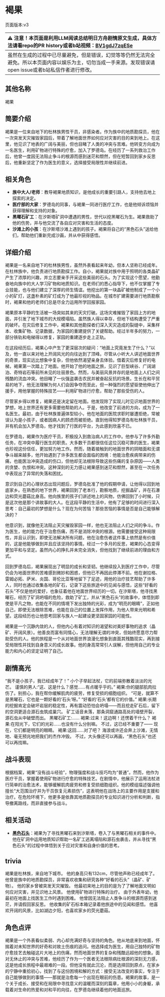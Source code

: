 # 褐果
页面版本:v3
 

| :warning: 注意！本页面是利用LLM阅读总结明日方舟剧情原文生成，具体方法请看repo的PR history或者b站视频：[BV1gdJ7zqESe](https://www.bilibili.com/video/BV1gdJ7zqESe/)         |
|:----------------------------|
| 虽然在生成的过程中已尽量避免，但是错误，幻觉等等仍然无法完全避免。所以本页面内容以娱乐为主，切勿当成一手来源。发现错误请open issue或者b站私信作者进行修改。|



## 其他名称
褐果
## 简要介绍
褐果是一位来自地下的杜林族男性干员，非感染者。作为族中的地质勘探员，他在一次突发天灾摧毁家园后，带着了解地面世界如何应对灾害的目的来到地上。在这里，他见识了地表的广阔与美丽，但也目睹了人类的冲突与苦难。他转变方向成为一名医生，利用矿物进行特殊的疗愈，加入了罗德岛。在经历了一系列救治工作后，他曾一度因无法阻止争斗的根源而感到迷茫和颓然，但在短暂回到家乡反思后，他重新坚定了作为医生的意义，选择接受局限性并继续前进。
## 相关角色
-   **族中大人/老师**：教导褐果地质知识，是他成长的重要引路人，支持他去地上探索的决定。
-   **医疗部的大家**：罗德岛的同事，与褐果一同进行医疗工作，也是他倾诉烦恼并获得理解和支持的对象。
-   **黑曜石矿工**：在汐斯塔矿洞中遭遇的男性，世代以挖黑曜石为生。褐果救助了他的伤势，并与他交流了各自应对灾害和生活的态度。
-   **沙滩上的小孩**：在汐斯塔沙滩上遇到的孩子。褐果将自己的“黑色石头”送给他们，帮助他们重新完成沙画，并从中获得感悟。
## 详细介绍
褐果是一名来自地下的杜林族男性，虽然外表看起来年幼，但本人坚称已经成年。在杜林族中，他负责进行地质勘探工作。自小，褐果就对族中用于照明的各类晶矿产生了浓厚的兴趣，并立志要亲手开采这些美丽的石头。为了实现这个愿望，他勤奋地向族中的大人学习矿物和地质知识。在老师们的悉心指导下，他不仅掌握了专业技能，也与他们建立了深厚的师生情谊。他挖出的第一块晶矿被他制成了一个小小的矿灯，这盏朴素的矿灯成为了他最珍视的物品。在城市扩建需要进行地质勘察时，褐果和他的老师们总是尽全力运用所学回报家园。

褐果原本平静的生活被一场突如其来的天灾打破。这场灾难摧毁了家园上方的地面，并引发了地下城市的大规模塌陷。虽然族人得以幸存，但地下结构遭受了严重的破坏。在灾后修复工作中，褐果和其他勘探者们深入天灾造成的裂缝中，采集样本、收集矿物、记录数据，为家园的重建提供了关键帮助。经过半年多的努力，一部分铁轨和电梯得以修复，家园的重建逐步走上正轨。

在这段经历后，褐果心中产生了更深层次的疑问：“地面上究竟发生了什么？”以及，他一直以来对地上开阔风光的向往达到了顶峰。尽管从小听大人讲述地面世界的奇景，现实远比想象中复杂，但他依然渴望亲身去体验。借着灾后修复好的电梯，褐果第一次踏上了地面。他开始了他的地面之旅，见识了巨型峡谷、广阔湖泊、奇特岩石等前所未见的壮丽景色。然而，与美丽风景并存的是地面上人们之间残酷的流血冲突。他目睹了一伙强盗袭击农民并被奋起反抗的场景。生长在和平贸易的地下，他无法理解为何人们会因争夺而至此，但一种强烈的愿望驱使他伸出了援手，用他掌握的特殊技艺——利用矿物进行疗愈，帮助了那些受伤的人。

尽管家乡得以修复，褐果还是决定留在地面。他发现除了实现儿时见识地面世界的梦想，地上世界还有更多需要他帮助的人。于是，他改变了前进的方向，成为了一名医生。最初，由于杜林族普遍体型较小，他在地面的医院求职时屡遭拒绝，常被误认为是小孩子，或者因病人的顾虑而被拒绝。直到他得知罗德岛有杜林族干员，并有机会加入罗德岛，他才找到了行医的平台，为此感到欣喜不已。

在罗德岛，褐果作为医疗干员，积极投入到救治病人的工作中。他参与了许多外勤任务，在冲突中履行医生的职责。大多数干员都很信任这位沉稳可靠的医生，褐果也珍视这份信任，更加努力地工作。然而，随着接触到的地面世界的阴暗面和无谓争斗越来越多，他开始遇到了许多医生都会面临的困境：他能治愈疾病带来的伤痛，也能医治冲突造成的伤口，但他却无法根除导致这些伤痛的复杂原因——人类的贪婪、仇恨和冲突。这种深刻的无力感让褐果感到迷茫和颓然，甚至在一次任务中表现出了异常的失落和困扰。

意识到自己的心理状态出现问题后，罗德岛批准了他的假期申请，让他得以回到地底家乡。在熟悉的地下世界，褐果回到了老本行，勘察地质，挖掘晶矿，并在石瀑边和荧光蘑菇比身高。他向族里的孩子们讲述地上的风物，仿佛回到了小时候，只是这次他是那个讲故事的大人。在这段平静的生活中，他有了足够的时间进行深入思考：自己最初的梦想是什么？现在为何苦恼？那些苦恼的事情是否是自己能够解决的？

他意识到，就像他无法阻止天灾摧毁家园一样，他也无法阻止人们之间的争斗。作为医生，他的能力在于治愈伤痛，而不是消除冲突的根源。他需要接受这种局限性，并且认识到，即使无法解决所有问题，他在治愈伤者这件事上依然是有价值的，这是他能够做到并且应该坚持的事情。经过一个多月的反思，褐果的心态变得更加平和与坚定。虽然内心的挣扎并未完全消失，但他找到了继续前进的理由和方式。

回到罗德岛后，褐果展现出了明显的成长和坚韧。他继续投入到医疗工作中，尽管仍会为地面世界的苦难感到微妙和困惑，但他已不再因此停滞不前。他在谢拉格、雷姆必拓、萨米、炎国、哥伦比亚等地留下了足迹，用他的治疗技艺帮助了许多人，同时也通过收集各地的矿石，记录下这些旅途中的见闻与感悟，这些“好看的石头”不仅是他的爱好，也象征着他在地面世界经历的一切。在汐斯塔，他寻找黑曜石，经历了矿洞坍塌的危险，救助了矿工，并从“黑色石头”的故事中，体悟到即使是平凡之物，也能在不同的情境下发出独特的光彩，成为“明亮的眼睛”，正如他自己，即使无法根除苦难，也能在自己的位置上发挥作用，为他人带来光明和希望。这段经历也让他思考回家与族人一起建设更坚固家园的可能性。

褐果是一个沉静内敛的人，但他内心有着对知识的渴望和对美好事物的追求（晶矿、开阔风景）。他善良而富有同情心，无法理解无谓的冲突，但始终愿意尽力帮助受伤的人。他的旅程是一个从对地面世界浪漫化想象到直面其残酷现实，再到接受局限性并找到自身意义的成长故事。他的身高常常引人误解，但他用自己的专业能力和内心的坚定证明了自己。
## 剧情高光
“我不是小孩子，我已经成年了！”
小个子举起法杖，它的前端弥散着淡淡的光芒。
谨慎的男人:“这、这是什么？感觉......有点暖乎乎的。”
褐果:你的腿部肌肉拉伤了。别担心，我在帮你缓解肌肉的疲劳，修复受损的细胞组织。
“可是，就算不是黑曜石，它也是一颗好看的‘石头’呀。”
“好看的‘石头’都有它的价值。”
褐果:长期的挖掘肯定会破坏岩层的稳定性，再有震动恐怕会坍塌——而且挖走矿石后，留下的空洞更适合源石虫筑成巢穴。
矿工话音未落，那条洞窟通路高处的墙壁开裂，源石虫从中破壁而出。
黑曜石矿工:......
褐果:过来！这边啊！还愣着干什么？
褐果:在阳光下，它们的光彩......也没有什么分别嘛。
不过，这已经不重要了——
现在，它们都是明亮的眼睛。
褐果:这回......对了吧？
海浪或许还会奔上沙滩，无情地、毫无预兆地把我们的杰作冲毁。
不过，大头像还可以再画，“黑色石头”也还可以再找嘛。
## 战斗表现
根据档案，褐果“没有战斗经验”，物理强度和战斗技巧均为“普通”。然而，他作为医疗干员，掌握着使用矿物进行疗愈的特殊技艺。在剧情中，他展示了运用法杖进行简单的治愈法术，能够缓解肌肉疲劳和修复受损细胞组织。他的模组描述强调他擅长“大范围治疗并为干员恢复元素损伤”，这表明他在战场上的主要作用是支援和治疗。在危险环境下，他更多是依靠其地质勘探员的专业知识进行分析和判断，指导撤离路线，而非直接参与战斗。
## 相关活动
-   **[黑色石头](../stories/story_chnut_set_1.md)**：褐果为了寻找黑曜石来到汐斯塔，卷入了与黑曜石相关的事件中。他在矿洞中运用地质知识帮助一名矿工逃离塌陷和源石虫袭击，并从寻找“黑色石头”的过程中体悟到关于应对灾害和自身价值的思考。
## trivia
褐果是杜林族，来自地下城市。
他的身高只有132cm，尽管他声称已经成年了。
他曾是族中的地质勘探员，非常喜欢收集和研究各种“好看的石头”（晶矿、矿物）。
他的家乡曾被突发天灾摧毁。
他最初来地上的目的是为了了解地面文明如何应对灾害，并见识地上风景。
他使用矿物进行特殊的治疗。
由于外表年幼，他最初在地面上找医生工作时遇到困难。
他曾因无法阻止人类争斗的根源而感到迷茫，并请假回家反思。
他收集的矿石标本箱记录着他旅途中的见闻和感悟。
他喜欢开阔的风景，比如湖边夕阳，也喜欢家乡的荧光蘑菇。
## 角色点评
褐果是一个外表看似柔弱、内心却充满好奇与坚持的角色。他从地底来到地面，怀揣着对未知世界的好奇和对故土伤痕的追问。他选择成为医生，用自己独特的矿物疗愈技艺去触碰这片大地上的伤痛，然而地面世界的复杂和残酷远超他的想象。面对无休止的冲突与苦难，他经历了作为一个医者无法根除病灶根源的深刻无力感，这是他成长旅程中最艰难的一段。但他没有就此沉沦，而是选择回到原点，在家乡的宁静中重拾初心，找到了与这份困境和解的方式：接受无法改变的事实，专注于自己能够做到的事情——那就是治愈每一个出现在眼前的伤患。褐果的故事，是一个关于成长、接受和在局限中寻找意义的温暖而深刻的篇章，他用小小的身躯，承载着对生命的热爱和对和平的向往，在罗德岛继续着他的地面巡旅。